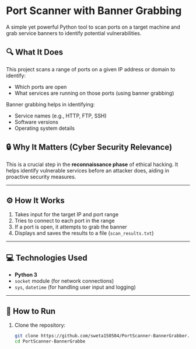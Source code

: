 # Port Scanner with Banner Grabbing

A simple yet powerful Python tool to scan ports on a target machine and grab service banners to identify potential vulnerabilities.

## :mag: What It Does

This project scans a range of ports on a given IP address or domain to identify:
- Which ports are open
- What services are running on those ports (using banner grabbing)

Banner grabbing helps in identifying:
- Service names (e.g., HTTP, FTP, SSH)
- Software versions
- Operating system details

## :lock: Why It Matters (Cyber Security Relevance)

This is a crucial step in the **reconnaissance phase** of ethical hacking. It helps identify vulnerable services before an attacker does, aiding in proactive security measures.

---

## :gear: How It Works

1. Takes input for the target IP and port range
2. Tries to connect to each port in the range
3. If a port is open, it attempts to grab the banner
4. Displays and saves the results to a file (`scan_results.txt`)

---

## :computer: Technologies Used

- **Python 3**
- `socket` module (for network connections)
- `sys`, `datetime` (for handling user input and logging)

---

## :rocket: How to Run

1. Clone the repository:
   ```bash
   git clone https://github.com/sweta150504/PortScanner-BannerGrabber.git
   cd PortScanner-BannerGrabbe
